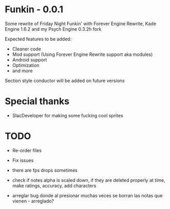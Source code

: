 # Funkin - 0.0.1

Some rewrite of Friday Night Funkin' with Forever Engine Rewrite, Kade Engine 1.6.2 and my Psych Engine 0.3.2h fork

Expected features to be added:
- Cleaner code
- Mod support (Using Forever Engine Rewrite support aka modules)
- Android support
- Optimization
- and more

Section style conductor will be added on future versions

# Special thanks
- SlacDeveloper for making some fucking cool sprites

# TODO
- Re-order files 
- Fix issues

- there are fps drops sometimes
- check if notes alpha is scaled down, if they are deleted properly at time, make ratings, accuracy, add characters
- arreglar bug donde al presionar muchas veces se borran las notas que vienen - arreglado?